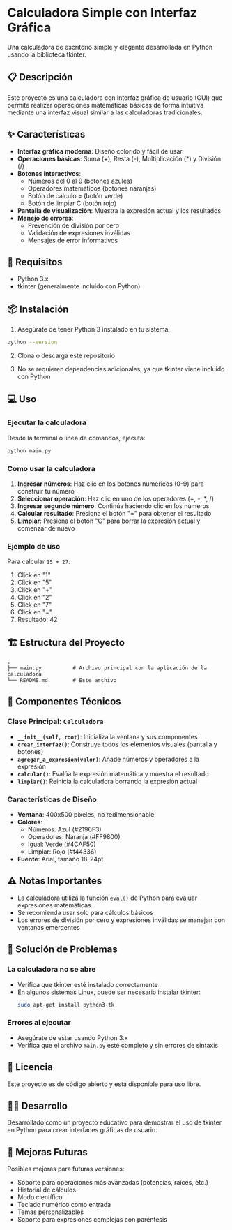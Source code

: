 # Calculadora Simple con Interfaz Gráfica

Una calculadora de escritorio simple y elegante desarrollada en Python usando la biblioteca tkinter.

## 📋 Descripción

Este proyecto es una calculadora con interfaz gráfica de usuario (GUI) que permite realizar operaciones matemáticas básicas de forma intuitiva mediante una interfaz visual similar a las calculadoras tradicionales.

## ✨ Características

- **Interfaz gráfica moderna**: Diseño colorido y fácil de usar
- **Operaciones básicas**: Suma (+), Resta (-), Multiplicación (*) y División (/)
- **Botones interactivos**: 
  - Números del 0 al 9 (botones azules)
  - Operadores matemáticos (botones naranjas)
  - Botón de cálculo = (botón verde)
  - Botón de limpiar C (botón rojo)
- **Pantalla de visualización**: Muestra la expresión actual y los resultados
- **Manejo de errores**: 
  - Prevención de división por cero
  - Validación de expresiones inválidas
  - Mensajes de error informativos

## 🚀 Requisitos

- Python 3.x
- tkinter (generalmente incluido con Python)

## 📦 Instalación

1. Asegúrate de tener Python 3 instalado en tu sistema:
```bash
python --version
```

2. Clona o descarga este repositorio

3. No se requieren dependencias adicionales, ya que tkinter viene incluido con Python

## 💻 Uso

### Ejecutar la calculadora

Desde la terminal o línea de comandos, ejecuta:

```bash
python main.py
```

### Cómo usar la calculadora

1. **Ingresar números**: Haz clic en los botones numéricos (0-9) para construir tu número
2. **Seleccionar operación**: Haz clic en uno de los operadores (+, -, *, /)
3. **Ingresar segundo número**: Continúa haciendo clic en los números
4. **Calcular resultado**: Presiona el botón "=" para obtener el resultado
5. **Limpiar**: Presiona el botón "C" para borrar la expresión actual y comenzar de nuevo

### Ejemplo de uso

Para calcular `15 + 27`:
1. Click en "1"
2. Click en "5"
3. Click en "+"
4. Click en "2"
5. Click en "7"
6. Click en "="
7. Resultado: 42

## 🏗️ Estructura del Proyecto

```
.
├── main.py          # Archivo principal con la aplicación de la calculadora
└── README.md        # Este archivo
```

## 🔧 Componentes Técnicos

### Clase Principal: `Calculadora`

- **`__init__(self, root)`**: Inicializa la ventana y sus componentes
- **`crear_interfaz()`**: Construye todos los elementos visuales (pantalla y botones)
- **`agregar_a_expresion(valor)`**: Añade números y operadores a la expresión
- **`calcular()`**: Evalúa la expresión matemática y muestra el resultado
- **`limpiar()`**: Reinicia la calculadora borrando la expresión actual

### Características de Diseño

- **Ventana**: 400x500 píxeles, no redimensionable
- **Colores**:
  - Números: Azul (#2196F3)
  - Operadores: Naranja (#FF9800)
  - Igual: Verde (#4CAF50)
  - Limpiar: Rojo (#f44336)
- **Fuente**: Arial, tamaño 18-24pt

## ⚠️ Notas Importantes

- La calculadora utiliza la función `eval()` de Python para evaluar expresiones matemáticas
- Se recomienda usar solo para cálculos básicos
- Los errores de división por cero y expresiones inválidas se manejan con ventanas emergentes

## 🐛 Solución de Problemas

### La calculadora no se abre

- Verifica que tkinter esté instalado correctamente
- En algunos sistemas Linux, puede ser necesario instalar tkinter:
  ```bash
  sudo apt-get install python3-tk
  ```

### Errores al ejecutar

- Asegúrate de estar usando Python 3.x
- Verifica que el archivo `main.py` esté completo y sin errores de sintaxis

## 📝 Licencia

Este proyecto es de código abierto y está disponible para uso libre.

## 👨‍💻 Desarrollo

Desarrollado como un proyecto educativo para demostrar el uso de tkinter en Python para crear interfaces gráficas de usuario.

## 🔮 Mejoras Futuras

Posibles mejoras para futuras versiones:
- Soporte para operaciones más avanzadas (potencias, raíces, etc.)
- Historial de cálculos
- Modo científico
- Teclado numérico como entrada
- Temas personalizables
- Soporte para expresiones complejas con paréntesis
